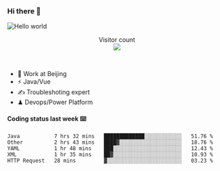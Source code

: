 ### Hi there 👋

<img src="https://raw.githubusercontent.com/sagar-viradiya/sagar-viradiya/master/resources/banner.png" alt="Hello world">
<p align="center"> 
  Visitor count<br/>
  <img src="https://profile-counter.glitch.me/youszoe/count.svg" />
</p>
<br/>

- 🍻 Work at Beijing 
- ⚡  Java/Vue
- ✍️  Troubleshoting expert
- ♟  Devops/Power Platform 

#### Coding status last week ⌨️

<!--START_SECTION:waka-->
```text
Java           7 hrs 32 mins   █████████████░░░░░░░░░░░░   51.76 % 
Other          2 hrs 43 mins   ████▓░░░░░░░░░░░░░░░░░░░░   18.76 % 
YAML           1 hr 48 mins    ███░░░░░░░░░░░░░░░░░░░░░░   12.43 % 
XML            1 hr 35 mins    ██▓░░░░░░░░░░░░░░░░░░░░░░   10.93 % 
HTTP Request   28 mins         ▓░░░░░░░░░░░░░░░░░░░░░░░░   03.23 % 
```
<!--END_SECTION:waka-->

<br/>
<center><img src="http://ghchart.rshah.org/409ba5/yousazoe" alt="" /></center>


